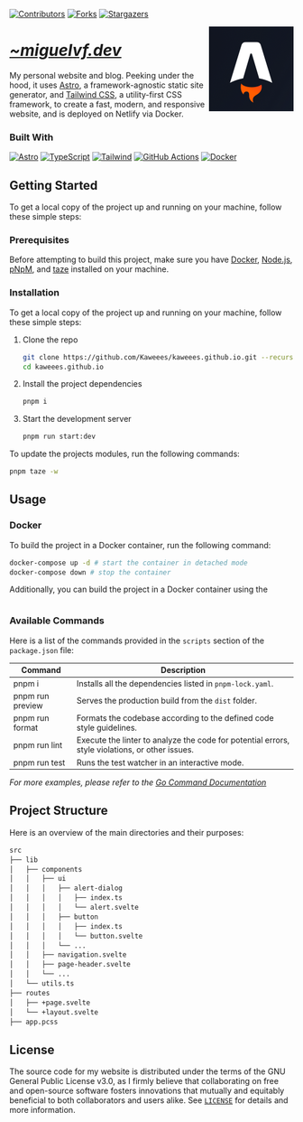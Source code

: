 <!-- PROJECT SHIELDS -->
<!--
*** I'm using markdown "reference style" links for readability.
*** Reference links are enclosed in brackets [ ] instead of parentheses ( ).
*** See the bottom of this document for the declaration of the reference variables
*** for contributors-url, forks-url, etc. This is an optional, concise syntax you may use.
*** https://www.markdownguide.org/basic-syntax/#reference-style-links
-->
<div align="left">

[![Contributors][contributors-shield]][contributors-url]
[![Forks][forks-shield]][forks-url] [![Stargazers][stars-shield]][stars-url]

</div>

<a href="https://miguelvf.dev">
  <img alt="Astro Logo'" src="assets/img/astro-logo.png" align="right" width="150">
</a>

<div align="left">
  <h1><em><a href="https://miguelvf.dev">~miguelvf.dev</a></em></h1>
</div>

<!-- ABOUT THE PROJECT -->

My personal website and blog. Peeking under the hood, it uses [Astro](https://astro.build/), a framework-agnostic static site generator, and [Tailwind CSS](https://tailwindcss.com/), a utility-first CSS framework, to create a fast, modern, and responsive website, and is deployed on Netlify via Docker.

### Built With

[![Astro][Astro-shield]][Astro-url]
[![TypeScript][TypeScript-shield]][TypeScript-url]
[![Tailwind][Tailwind-shield]][Tailwind-url]
[![GitHub Actions][GitHub-Actions-shield]][GitHub-Actions-url]
[![Docker][Docker-shield]][Docker-url]

<!-- GETTING STARTED -->

## Getting Started

To get a local copy of the project up and running on your machine, follow these
simple steps:

### Prerequisites

Before attempting to build this project, make sure you have [Docker](https://docs.docker.com/engine/install/), [Node.js](https://nodejs.org/en/download), [pNpM](https://pnpm.io/), and [taze](https://github.com/antfu/taze) installed on your machine.

### Installation

To get a local copy of the project up and running on your machine, follow these
simple steps:

1. Clone the repo
   ```sh
   git clone https://github.com/Kaweees/kaweees.github.io.git --recurse-submodules
   cd kaweees.github.io
   ```
2. Install the project dependencies
   ```sh
   pnpm i
   ```
3. Start the development server
   ```sh
   pnpm run start:dev
   ```

To update the projects modules, run the following commands:

```sh
pnpm taze -w
```

<!-- USAGE EXAMPLES -->

## Usage

### Docker

To build the project in a Docker container, run the following command:

```sh
docker-compose up -d # start the container in detached mode
docker-compose down # stop the container
```

Additionally, you can build the project in a Docker container using the

```sh

```

### Available Commands

Here is a list of the commands provided in the `scripts` section of the
`package.json` file:

| Command          | Description                                                                                     |
| ---------------- | ----------------------------------------------------------------------------------------------- |
| pnpm i           | Installs all the dependencies listed in `pnpm-lock.yaml`.                                       |
| pnpm run preview | Serves the production build from the `dist` folder.                                             |
| pnpm run format  | Formats the codebase according to the defined code style guidelines.                            |
| pnpm run lint    | Execute the linter to analyze the code for potential errors, style violations, or other issues. |
| pnpm run test    | Runs the test watcher in an interactive mode.                                                   |

_For more examples, please refer to the
[Go Command Documentation](https://go.dev/doc/cmd)_

<!-- PROJECT FILE STRUCTURE -->

## Project Structure

Here is an overview of the main directories and their purposes:

```sh
src
├── lib
│   ├── components
│   │   ├── ui
│   │   │   ├── alert-dialog
│   │   │   │   ├── index.ts
│   │   │   │   └── alert.svelte
│   │   │   ├── button
│   │   │   │   ├── index.ts
│   │   │   │   └── button.svelte
│   │   │   └── ...
│   │   ├── navigation.svelte
│   │   ├── page-header.svelte
│   │   └── ...
│   └── utils.ts
├── routes
│   ├── +page.svelte
│   └── +layout.svelte
├── app.pcss
```

<!-- LICENSE -->
<!-- https://choosealicense.com/ -->

## License

The source code for my website is distributed under the terms of the GNU General
Public License v3.0, as I firmly believe that collaborating on free and
open-source software fosters innovations that mutually and equitably beneficial
to both collaborators and users alike. See [`LICENSE`](./LICENSE) for details
and more information.

<!-- MARKDOWN LINKS & IMAGES -->
<!-- https://www.markdownguide.org/basic-syntax/#reference-style-links -->

[contributors-shield]: https://img.shields.io/github/contributors/Kaweees/kaweees.github.io.svg?style=for-the-badge
[contributors-url]: https://github.com/Kaweees/kaweees.github.io/graphs/contributors
[forks-shield]: https://img.shields.io/github/forks/Kaweees/kaweees.github.io.svg?style=for-the-badge
[forks-url]: https://github.com/Kaweees/kaweees.github.io/network/members
[stars-shield]: https://img.shields.io/github/stars/Kaweees/kaweees.github.io.svg?style=for-the-badge
[stars-url]: https://github.com/Kaweees/kaweees.github.io/stargazers

<!-- MARKDOWN SHIELD BADGES & LINKS -->
<!-- https://github.com/Ileriayo/markdown-badges -->

[Astro-shield]: https://img.shields.io/badge/astro-%23008080.svg?style=for-the-badge&logo=astro&logoColor=FF5D01&labelColor=222222&color=FF5D01
[Astro-url]: https://astro.build/
[TypeScript-shield]: https://img.shields.io/badge/typescript-%23008080.svg?style=for-the-badge&logo=typescript&logoColor=3178C6&labelColor=222222&color=3178C6
[TypeScript-url]: https://www.typescriptlang.org/
[Tailwind-shield]: https://img.shields.io/badge/tailwindcss-%23008080.svg?style=for-the-badge&logo=tailwind-css&logoColor=0EA5E9&labelColor=222222&color=0EA5E9
[Tailwind-url]: https://tailwindcss.com/
[GitHub-Actions-shield]: https://img.shields.io/badge/github%20actions-%232671E5.svg?style=for-the-badge&logo=githubactions&logoColor=2671E5&labelColor=222222&color=2671E5
[GitHub-Actions-url]: https://github.com/features/actions
[Docker-shield]: https://img.shields.io/badge/docker-%232671E5.svg?style=for-the-badge&logo=docker&logoColor=1D63ED&labelColor=222222&color=1D63ED
[Docker-url]: https://www.docker.com/
